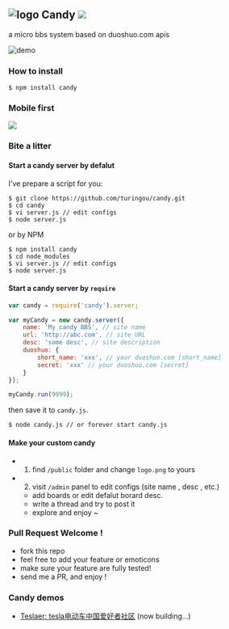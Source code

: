 ![logo](http://ww1.sinaimg.cn/large/61ff0de3gw1e7d9luh49bj201201bdfm.jpg) Candy ![](https://badge.fury.io/js/candy.png)
---

a micro bbs system based on duoshuo.com apis

![demo](http://ww1.sinaimg.cn/large/61ff0de3gw1e7edq7tkiuj20vc0m0786.jpg)

### How to install

````
$ npm install candy
````

### Mobile first

![](http://ww3.sinaimg.cn/large/61ff0de3gw1e7edph6gnzj20ea0m0mz8.jpg)

### Bite a litter

#### Start a candy server by defalut 

I've prepare a script for you: 

````
$ git clone https://github.com/turingou/candy.git
$ cd candy
$ vi server.js // edit configs
$ node server.js
````
or by NPM

````
$ npm install candy
$ cd node_modules
$ vi server.js // edit configs
$ node server.js
````

#### Start a candy server by `require`

````javascript
var candy = require('candy').server;

var myCandy = new candy.server({
    name: 'My candy BBS', // site name
    url: 'http://abc.com', // site URL
    desc: 'some desc', // site description
    duoshuo: { 
        short_name: 'xxx', // your duoshuo.com [short_name]
        secret: 'xxx' // your duoshuo.com [secret]
    }
});

myCandy.run(9999);
````
then save it to `candy.js`.

````
$ node candy.js // or forever start candy.js
````

#### Make your custom candy

- 1. find `/public` folder and change `logo.png` to yours
- 2. visit `/admin` panel to edit configs (site name , desc , etc.)
    - add boards or edit defalut borard desc.
    - write a thread and try to post it
    - explore and enjoy ~

### Pull Request Welcome !

- fork this repo
- feel free to add your feature or emoticons
- make sure your feature are fully tested!
- send me a PR, and enjoy !

### Candy demos

- [Teslaer: tesla电动车中国爱好者社区](http://teslaer.com) (now building...)